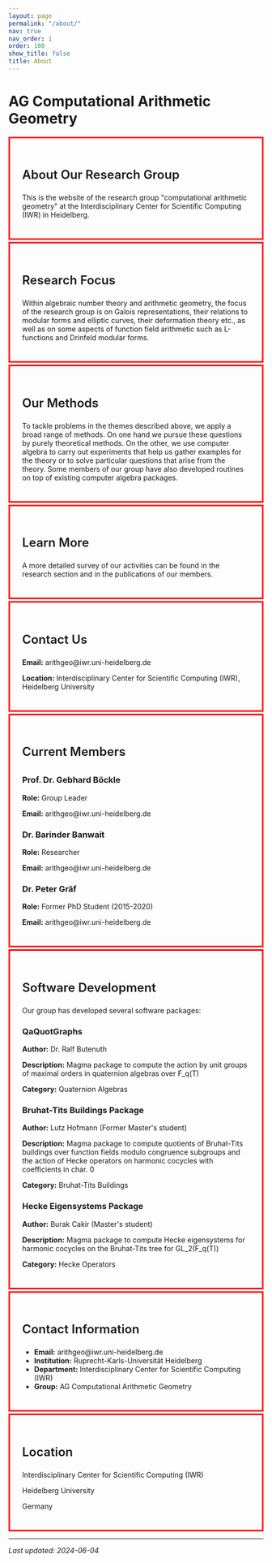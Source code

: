 ```yaml
---
layout: page
permalink: "/about/"
nav: true
nav_order: 1
order: 100
show_title: false
title: About
---
```

<h1 class="about-page-title">AG Computational Arithmetic Geometry</h1>

<div class="about-card">
  <h2>About Our Research Group</h2>
  <p>This is the website of the research group "computational arithmetic geometry" at the Interdisciplinary Center for Scientific Computing (IWR) in Heidelberg.</p>
</div>

<div class="about-card">
  <h2>Research Focus</h2>
  <p>Within algebraic number theory and arithmetic geometry, the focus of the research group is on Galois representations, their relations to modular forms and elliptic curves, their deformation theory etc., as well as on some aspects of function field arithmetic such as L-functions and Drinfeld modular forms.</p>
</div>

<div class="about-card">
  <h2>Our Methods</h2>
  <p>To tackle problems in the themes described above, we apply a broad range of methods. On one hand we pursue these questions by purely theoretical methods. On the other, we use computer algebra to carry out experiments that help us gather examples for the theory or to solve particular questions that arise from the theory. Some members of our group have also developed routines on top of existing computer algebra packages.</p>
</div>

<div class="about-card">
  <h2>Learn More</h2>
  <p>A more detailed survey of our activities can be found in the research section and in the publications of our members.</p>
</div>

<div class="about-card">
  <h2>Contact Us</h2>
  <p><strong>Email:</strong> arithgeo@iwr.uni-heidelberg.de</p>
  <p><strong>Location:</strong> Interdisciplinary Center for Scientific Computing (IWR), Heidelberg University</p>
</div>

<div class="about-card">
  <h2>Current Members</h2>

  <div class="member-info">
    <h3>Prof. Dr. Gebhard Böckle</h3>
    <p><strong>Role:</strong> Group Leader</p>
    <p><strong>Email:</strong> arithgeo@iwr.uni-heidelberg.de</p>
  </div>

  <div class="member-info">
    <h3>Dr. Barinder Banwait</h3>
    <p><strong>Role:</strong> Researcher</p>
    <p><strong>Email:</strong> arithgeo@iwr.uni-heidelberg.de</p>
  </div>

  <div class="member-info">
    <h3>Dr. Peter Gräf</h3>
    <p><strong>Role:</strong> Former PhD Student (2015-2020)</p>
    <p><strong>Email:</strong> arithgeo@iwr.uni-heidelberg.de</p>
  </div>
</div>

<div class="about-card">
  <h2>Software Development</h2>

  <p>Our group has developed several software packages:</p>

  <div class="software-package">
    <h3>QaQuotGraphs</h3>
    <p><strong>Author:</strong> Dr. Ralf Butenuth</p>
    <p><strong>Description:</strong> Magma package to compute the action by unit groups of maximal orders in quaternion algebras over F_q(T)</p>
    <p><strong>Category:</strong> Quaternion Algebras</p>
  </div>

  <div class="software-package">
    <h3>Bruhat-Tits Buildings Package</h3>
    <p><strong>Author:</strong> Lutz Hofmann (Former Master's student)</p>
    <p><strong>Description:</strong> Magma package to compute quotients of Bruhat-Tits buildings over function fields modulo congruence subgroups and the action of Hecke operators on harmonic cocycles with coefficients in char. 0</p>
    <p><strong>Category:</strong> Bruhat-Tits Buildings</p>
  </div>

  <div class="software-package">
    <h3>Hecke Eigensystems Package</h3>
    <p><strong>Author:</strong> Burak Cakir (Master's student)</p>
    <p><strong>Description:</strong> Magma package to compute Hecke eigensystems for harmonic cocycles on the Bruhat-Tits tree for GL_2(F_q(T))</p>
    <p><strong>Category:</strong> Hecke Operators</p>
  </div>
</div>

<div class="about-card">
  <h2>Contact Information</h2>
  <ul>
    <li><strong>Email:</strong> arithgeo@iwr.uni-heidelberg.de</li>
    <li><strong>Institution:</strong> Ruprecht-Karls-Universität Heidelberg</li>
    <li><strong>Department:</strong> Interdisciplinary Center for Scientific Computing (IWR)</li>
    <li><strong>Group:</strong> AG Computational Arithmetic Geometry</li>
  </ul>
</div>

<div class="about-card">
  <h2>Location</h2>
  <p>Interdisciplinary Center for Scientific Computing (IWR)</p>
  <p>Heidelberg University</p>
  <p>Germany</p>
</div>

---

*Last updated: 2024-06-04*

<style>
/* Light mode About page title and leader name colors */
.page-article h1,
.about-page-title {
  color: var(--white) !important;
}

.page-article .leader-name {
  color: var(--heidelberg-red);
}

/* Improve title/subtitle visibility in dark mode on About and Links */
[data-theme="dark"] .page-article h1,
body.dark-mode .page-article h1,
[data-theme="dark"] .page-article h2,
body.dark-mode .page-article h2 {
  color: var(--text-primary) !important;
}

[data-theme="dark"] .page-article .desc,
body.dark-mode .page-article .desc {
  color: var(--text-muted) !important;
}

/* Ensure profile/image blocks on About stay visible in dark mode */
[data-theme="dark"] .profile img,
body.dark-mode .profile img,
[data-theme="dark"] .profile .more-info,
body.dark-mode .profile .more-info {
  filter: none !important;
  opacity: 1 !important;
  visibility: visible !important;
}

/* Dark mode styling for the main article container */
[data-theme="dark"] .page-article,
body.dark-mode .page-article {
  background: var(--bg-primary) !important;
  border-color: var(--border-dark) !important;
  box-shadow: var(--shadow-lg) !important;
}

/* Light mode styling for about cards */
.about-card {
  background: var(--bg-primary);
  border: 3px solid red !important;
  border-radius: var(--radius-lg);
  padding: 1.5rem;
  margin-bottom: 0.25rem;
  box-shadow: var(--shadow-sm);
  transition: all var(--transition-base);
}

.about-card:hover {
  transform: translateY(-2px);
  box-shadow: var(--shadow-md);
  border-color: var(--primary);
}

.about-card h2 {
  color: var(--text-primary);
  font-size: 1.5rem;
  font-weight: 600;
  margin-bottom: 0;
  padding-bottom: 0.5rem;
  border-bottom: 2px solid var(--primary);
}

/* Dark mode styling for about cards - matching other pages */
[data-theme="dark"] .about-card,
body.dark-mode .about-card {
  background: var(--bg-primary) !important;
  border-color: var(--border-color) !important;
  box-shadow: var(--shadow-sm) !important;
}

[data-theme="dark"] .about-card:hover,
body.dark-mode .about-card:hover {
  transform: translateY(-4px) !important;
  box-shadow: 0 8px 24px rgba(248, 113, 113, 0.2) !important;
  border-color: var(--primary) !important;
}

[data-theme="dark"] .about-card h2,
body.dark-mode .about-card h2 {
  color: var(--text-primary) !important;
  border-bottom-color: var(--primary) !important;
}

[data-theme="dark"] .about-card:hover,
body.dark-mode .about-card:hover {
  border-color: var(--primary) !important;
  box-shadow: 0 8px 24px rgba(248, 113, 113, 0.2) !important;
  transform: translateY(-4px) !important;
}

/* Style section headers in cards consistently */
[data-theme="dark"] .about-card h2,
body.dark-mode .about-card h2 {
  color: var(--text-primary) !important;
  border-bottom-color: var(--primary) !important;
  padding-bottom: 0.5rem !important;
  margin-bottom: 0 !important;
  font-weight: 600 !important;
}



/* Style subsections within cards */
[data-theme="dark"] .about-subsection,
body.dark-mode .about-subsection {
  background: var(--bg-secondary) !important;
  padding: 1rem !important;
  border-radius: 6px !important;
  margin-bottom: 1rem !important;
  border-left: 3px solid var(--border-color) !important;
}

[data-theme="dark"] .about-subsection h3,
body.dark-mode .about-subsection h3 {
  background: var(--bg-secondary) !important;
  color: var(--text-primary) !important;
  padding: 0.5rem 0.75rem !important;
  border-radius: 4px !important;
  border-left: 3px solid var(--primary) !important;
  margin: -1rem -1rem 0.5rem -1rem !important;
  font-weight: 600 !important;
}

/* Style member info sections */
[data-theme="dark"] .member-info,
body.dark-mode .member-info {
  background: var(--bg-secondary) !important;
  padding: 1rem !important;
  border-radius: 6px !important;
  margin-bottom: 1rem !important;
  border-left: 3px solid var(--border-color) !important;
}

[data-theme="dark"] .member-info h3,
body.dark-mode .member-info h3 {
  color: var(--text-primary) !important;
  margin-top: 0 !important;
  margin-bottom: 0.5rem !important;
  font-weight: 600 !important;
}

/* Style software packages */
[data-theme="dark"] .software-package,
body.dark-mode .software-package {
  background: var(--bg-secondary) !important;
  padding: 1rem !important;
  border-radius: 6px !important;
  margin-bottom: 1rem !important;
  border-left: 3px solid var(--border-color) !important;
}

[data-theme="dark"] .software-package h3,
body.dark-mode .software-package h3 {
  color: var(--text-primary) !important;
  margin-top: 0 !important;
  margin-bottom: 0.5rem !important;
  font-weight: 600 !important;
}

/* Ensure links and buttons have proper contrast */
[data-theme="dark"] .page-article a,
body.dark-mode .page-article a {
  color: var(--link-color) !important;
}

[data-theme="dark"] .page-article strong,
body.dark-mode .page-article strong {
  color: var(--primary) !important;
  font-weight: 600 !important;
}
</style>
